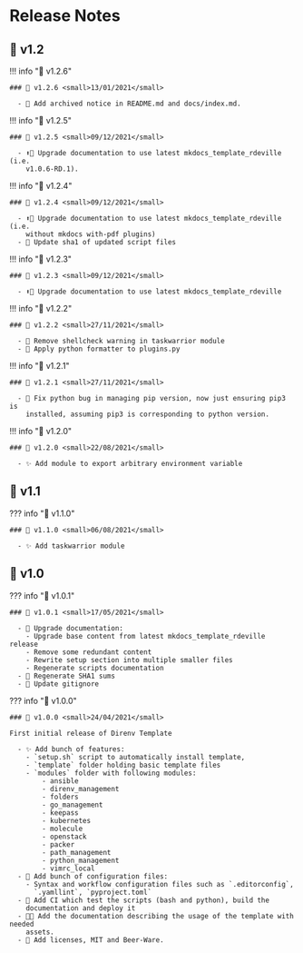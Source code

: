 <!-- BEGIN MKDOCS TEMPLATE -->
<!--
WARNING, DO NOT UPDATE CONTENT BETWEEN MKDOCS TEMPLATE TAG !
Modified content will be overwritten when updating
-->

# Release Notes

<!-- END MKDOCS TEMPLATE -->

## 🔖 v1.2

!!! info "🔖 v1.2.6"

    ### 🔖 v1.2.6 <small>13/01/2021</small>

      - 📝 Add archived notice in README.md and docs/index.md.

!!! info "🔖 v1.2.5"

    ### 🔖 v1.2.5 <small>09/12/2021</small>

      - ⬆📝 Upgrade documentation to use latest mkdocs_template_rdeville (i.e.
        v1.0.6-RD.1).

!!! info "🔖 v1.2.4"

    ### 🔖 v1.2.4 <small>09/12/2021</small>

      - ⬆📝 Upgrade documentation to use latest mkdocs_template_rdeville (i.e.
        without mkdocs with-pdf plugins)
      - 🔧 Update sha1 of updated script files

!!! info "🔖 v1.2.3"

    ### 🔖 v1.2.3 <small>09/12/2021</small>

      - ⬆📝 Upgrade documentation to use latest mkdocs_template_rdeville

!!! info "🔖 v1.2.2"

    ### 🔖 v1.2.2 <small>27/11/2021</small>

      - 🚨 Remove shellcheck warning in taskwarrior module
      - 💚 Apply python formatter to plugins.py

!!! info "🔖 v1.2.1"

    ### 🔖 v1.2.1 <small>27/11/2021</small>

      - 🐛 Fix python bug in managing pip version, now just ensuring pip3 is
        installed, assuming pip3 is corresponding to python version.

!!! info "🔖 v1.2.0"

    ### 🔖 v1.2.0 <small>22/08/2021</small>

      - ✨ Add module to export arbitrary environment variable

## 🔖 v1.1

??? info "🔖 v1.1.0"

    ### 🔖 v1.1.0 <small>06/08/2021</small>

      - ✨ Add taskwarrior module

## 🔖 v1.0

??? info "🔖 v1.0.1"

    ### 🔖 v1.0.1 <small>17/05/2021</small>

      - 📝 Upgrade documentation:
        - Upgrade base content from latest mkdocs_template_rdeville release
        - Remove some redundant content
        - Rewrite setup section into multiple smaller files
        - Regenerate scripts documentation
      - 🔧 Regenerate SHA1 sums
      - 🙈 Update gitignore

??? info "🔖 v1.0.0"

    ### 🔖 v1.0.0 <small>24/04/2021</small>

    First initial release of Direnv Template

      - ✨ Add bunch of features:
        - `setup.sh` script to automatically install template,
        - `template` folder holding basic template files
        - `modules` folder with following modules:
            - ansible
            - direnv_management
            - folders
            - go_management
            - keepass
            - kubernetes
            - molecule
            - openstack
            - packer
            - path_management
            - python_management
            - vimrc_local
      - 🔧 Add bunch of configuration files:
        - Syntax and workflow configuration files such as `.editorconfig`,
          `.yamllint`, `pyproject.toml`
      - 👷 Add CI which test the scripts (bash and python), build the
        documentation and deploy it
      - 📝🍱 Add the documentation describing the usage of the template with needed
        assets.
      - 📄 Add licenses, MIT and Beer-Ware.

